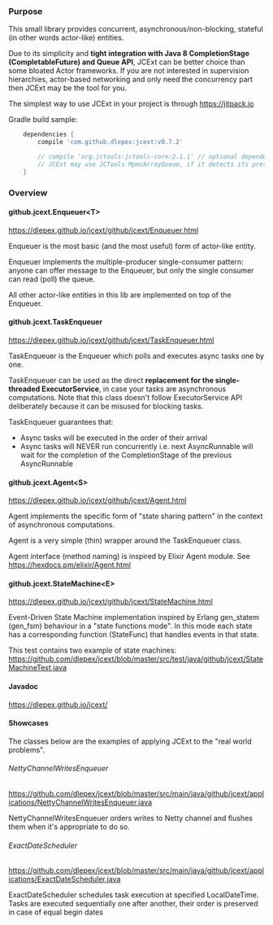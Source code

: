 ### Purpose

This small library provides concurrent, asynchronous/non-blocking, stateful (in other words actor-like) entities.
 
Due to its simplicity and **tight integration with Java 8 CompletionStage (CompletableFuture) and Queue API**, 
JCExt can be  better choice than some bloated Actor frameworks. If you are not interested in supervision hierarchies, 
actor-based networking and only need the concurrency part then JCExt may be the tool for you.

The simplest way to use JCExt in your project is through https://jitpack.io

Gradle build sample: 
```groovy
	dependencies {
		compile 'com.github.dlepex:jcext:v0.7.2'

		// compile 'org.jctools:jctools-core:2.1.1' // optional dependency, 
		// JCExt may use JCTools MpmcArrayQueue, if it detects its presence
	}
```
### Overview


#### github.jcext.Enqueuer&lt;T&gt; 
https://dlepex.github.io/jcext/github/jcext/Enqueuer.html

Enqueuer is the most basic (and the most useful) form of actor-like entity. 

Enqueuer implements the multiple-producer single-consumer pattern: anyone can offer message to the Enqueuer, but only
the single consumer can read (poll) the queue.

All other actor-like entities in this lib are implemented on top of the Enqueuer. 

#### github.jcext.TaskEnqueuer 
https://dlepex.github.io/jcext/github/jcext/TaskEnqueuer.html

TaskEnqueuer is the Enqueuer which polls and executes async tasks one by one.

TaskEnqueuer can be used as the direct **replacement for the single-threaded ExecutorService**, in case your tasks are asynchronous computations.
Note that this class doesn't follow ExecutorService API deliberately because it can be misused for blocking tasks.


TaskEnqueuer guarantees that:
 - Async tasks will be executed in the order of their arrival
 - Async tasks will NEVER run concurrently i.e. next AsyncRunnable will wait for the completion of the CompletionStage of the previous AsyncRunnable



#### github.jcext.Agent&lt;S&gt; 
https://dlepex.github.io/jcext/github/jcext/Agent.html

Agent implements the specific form of "state sharing pattern" in the context of asynchronous computations.

Agent is a very simple (thin) wrapper around the TaskEnqueuer class.

Agent interface (method naming) is inspired by Elixir Agent module. 
See https://hexdocs.pm/elixir/Agent.html

#### github.jcext.StateMachine&lt;E&gt; 

https://dlepex.github.io/jcext/github/jcext/StateMachine.html

Event-Driven State Machine implementation inspired by Erlang gen_statem (gen_fsm) behaviour in a "state functions mode". In this mode
each state has a corresponding function (StateFunc) that handles events in that state.

This test contains two example of state machines:
https://github.com/dlepex/jcext/blob/master/src/test/java/github/jcext/StateMachineTest.java 


#### Javadoc

https://dlepex.github.io/jcext/

#### Showcases

The classes below are the examples of applying JCExt to the "real world problems". 

###### NettyChannelWritesEnqueuer

https://github.com/dlepex/jcext/blob/master/src/main/java/github/jcext/applications/NettyChannelWritesEnqueuer.java

NettyChannelWritesEnqueuer orders writes to Netty channel and flushes them when it's appropriate to do so.

###### ExactDateScheduler

https://github.com/dlepex/jcext/blob/master/src/main/java/github/jcext/applications/ExactDateScheduler.java

ExactDateScheduler schedules task execution at specified LocalDateTime.
Tasks are executed sequentially one after another, their order is preserved in case of equal begin dates


